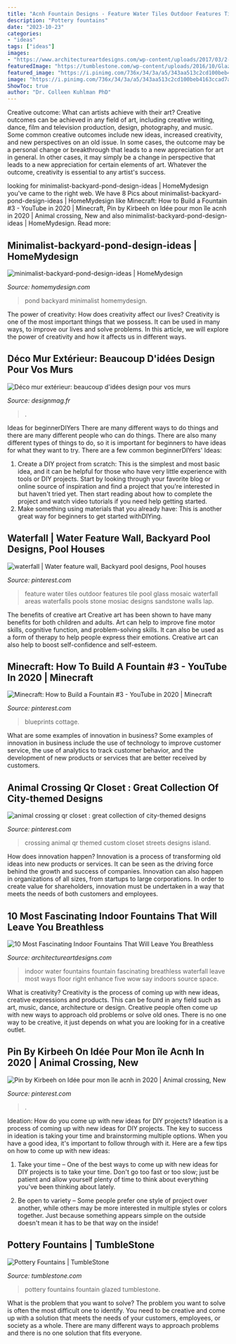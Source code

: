 ```yaml
---
title: "Acnh Fountain Designs - Feature Water Tiles Outdoor Features Tile Pool Glass Mosaic Waterfall Areas Waterfalls Pools Stone Mosiac Designs Sandstone Walls Lap"
description: "Pottery fountains"
date: "2023-10-23"
categories:
- "ideas"
tags: ["ideas"]
images:
- "https://www.architectureartdesigns.com/wp-content/uploads/2017/03/2-27.jpg"
featuredImage: "https://tumblestone.com/wp-content/uploads/2016/10/Glazed-Pottery-Fountain.jpg"
featured_image: "https://i.pinimg.com/736x/34/3a/a5/343aa513c2cd100beb4163ccad7ae273--feature-tiles-outdoor-areas.jpg"
image: "https://i.pinimg.com/736x/34/3a/a5/343aa513c2cd100beb4163ccad7ae273--feature-tiles-outdoor-areas.jpg"
ShowToc: true
author: "Dr. Colleen Kuhlman PhD"
---
```



Creative outcome: What can artists achieve with their art?
Creative outcomes can be achieved in any field of art, including creative writing, dance, film and television production, design, photography, and music. Some common creative outcomes include new ideas, increased creativity, and new perspectives on an old issue. In some cases, the outcome may be a personal change or breakthrough that leads to a new appreciation for art in general. In other cases, it may simply be a change in perspective that leads to a new appreciation for certain elements of art. Whatever the outcome, creativity is essential to any artist's success.

	

		
looking for minimalist-backyard-pond-design-ideas | HomeMydesign you've came to the right web. We have 8 Pics about minimalist-backyard-pond-design-ideas | HomeMydesign like Minecraft: How to Build a Fountain #3 - YouTube in 2020 | Minecraft, Pin by Kirbeeh on Idée pour mon île acnh in 2020 | Animal crossing, New and also minimalist-backyard-pond-design-ideas | HomeMydesign. Read more:
		
    
## Minimalist-backyard-pond-design-ideas | HomeMydesign

<img loading=lazy src="https://homemydesign.com/wp-content/uploads/2015/04/minimalist-backyard-pond-design-ideas.jpg" onerror="this.onerror=null;this.src='https://tse1.mm.bing.net/th?id=OIP.cRtsFw4_JxPMgLP95WeUPgHaLH&amp;pid=15.1';" alt="minimalist-backyard-pond-design-ideas | HomeMydesign">

_Source: homemydesign.com_

>pond backyard minimalist homemydesign. 

	

The power of creativity: How does creativity affect our lives?
Creativity is one of the most important things that we possess. It can be used in many ways, to improve our lives and solve problems. In this article, we will explore the power of creativity and how it affects us in different ways.

    
## Déco Mur Extérieur: Beaucoup D&#039;idées Design Pour Vos Murs

<img loading=lazy src="https://designmag.fr/wp-content/uploads/2015/07/deco-mur-exterieur-mosaique.jpg" onerror="this.onerror=null;this.src='https://tse2.mm.bing.net/th?id=OIP.IIX81UOycqtpthSL2gGiSQHaL2&amp;pid=15.1';" alt="Déco mur extérieur: beaucoup d&#039;idées design pour vos murs">

_Source: designmag.fr_

>. 

	

Ideas for beginnerDIYers
There are many different ways to do things and there are many different people who can do things. There are also many different types of things to do, so it is important for beginners to have ideas for what they want to try. There are a few common beginnerDIYers' Ideas: 
1. Create a DIY project from scratch: This is the simplest and most basic idea, and it can be helpful for those who have very little experience with tools or DIY projects. Start by looking through your favorite blog or online source of inspiration and find a project that you're interested in but haven't tried yet. Then start reading about how to complete the project and watch video tutorials if you need help getting started. 
2. Make something using materials that you already have: This is another great way for beginners to get started withDIYing.

    
## Waterfall | Water Feature Wall, Backyard Pool Designs, Pool Houses

<img loading=lazy src="https://i.pinimg.com/736x/34/3a/a5/343aa513c2cd100beb4163ccad7ae273--feature-tiles-outdoor-areas.jpg" onerror="this.onerror=null;this.src='https://tse2.mm.bing.net/th?id=OIP._1v-sWgmFh1bTcs9MADMRAHaFj&amp;pid=15.1';" alt="waterfall | Water feature wall, Backyard pool designs, Pool houses">

_Source: pinterest.com_

>feature water tiles outdoor features tile pool glass mosaic waterfall areas waterfalls pools stone mosiac designs sandstone walls lap. 

	

The benefits of creative art
Creative art has been shown to have many benefits for both children and adults. Art can help to improve fine motor skills, cognitive function, and problem-solving skills. It can also be used as a form of therapy to help people express their emotions. Creative art can also help to boost self-confidence and self-esteem.

    
## Minecraft: How To Build A Fountain #3 - YouTube In 2020 | Minecraft

<img loading=lazy src="https://i.pinimg.com/736x/af/12/a0/af12a0a3b359997989497e90dec7697f.jpg" onerror="this.onerror=null;this.src='https://tse4.mm.bing.net/th?id=OIP.L2b7C86EAIqP8JOEWrQCxwHaFj&amp;pid=15.1';" alt="Minecraft: How to Build a Fountain #3 - YouTube in 2020 | Minecraft">

_Source: pinterest.com_

>blueprints cottage. 

	

What are some examples of innovation in business?
Some examples of innovation in business include the use of technology to improve customer service, the use of analytics to track customer behavior, and the development of new products or services that are better received by customers.

    
## Animal Crossing Qr Closet : Great Collection Of City-themed Designs

<img loading=lazy src="https://i.pinimg.com/736x/e6/a1/9b/e6a19ba1ed321ea88a788f05a71629f3.jpg" onerror="this.onerror=null;this.src='https://tse1.mm.bing.net/th?id=OIP.4I1jcTMd5b-xKL9qrwZtPgHaEK&amp;pid=15.1';" alt="animal crossing qr closet : great collection of city-themed designs">

_Source: pinterest.com_

>crossing animal qr themed custom closet streets designs island. 

	

How does innovation happen?
Innovation is a process of transforming old ideas into new products or services. It can be seen as the driving force behind the growth and success of companies. Innovation can also happen in organizations of all sizes, from startups to large corporations. In order to create value for shareholders, innovation must be undertaken in a way that meets the needs of both customers and employees.

    
## 10 Most Fascinating Indoor Fountains That Will Leave You Breathless

<img loading=lazy src="https://www.architectureartdesigns.com/wp-content/uploads/2017/03/2-27.jpg" onerror="this.onerror=null;this.src='https://tse4.mm.bing.net/th?id=OIP.O_QjKp5Q5wzP5rxlcnPwdgAAAA&amp;pid=15.1';" alt="10 Most Fascinating Indoor Fountains That Will Leave You Breathless">

_Source: architectureartdesigns.com_

>indoor water fountains fountain fascinating breathless waterfall leave most ways floor right enhance five wow say indoors source space. 

	

What is creativity?
Creativity is the process of coming up with new ideas, creative expressions and products. This can be found in any field such as art, music, dance, architecture or design. Creative people often come up with new ways to approach old problems or solve old ones. There is no one way to be creative, it just depends on what you are looking for in a creative outlet.

    
## Pin By Kirbeeh On Idée Pour Mon île Acnh In 2020 | Animal Crossing, New

<img loading=lazy src="https://i.pinimg.com/736x/3c/68/17/3c6817a32686f365f613d914f7a2e61d.jpg" onerror="this.onerror=null;this.src='https://tse1.mm.bing.net/th?id=OIP.C9yi28RMt-DRVB-tum3IIAHaEK&amp;pid=15.1';" alt="Pin by Kirbeeh on Idée pour mon île acnh in 2020 | Animal crossing, New">

_Source: pinterest.com_

>. 

	

Ideation: How do you come up with new ideas for DIY projects?
Ideation is a process of coming up with new ideas for DIY projects. The key to success in ideation is taking your time and brainstorming multiple options. When you have a good idea, it's important to follow through with it. Here are a few tips on how to come up with new ideas:
1. Take your time – One of the best ways to come up with new ideas for DIY projects is to take your time. Don't go too fast or too slow; just be patient and allow yourself plenty of time to think about everything you've been thinking about lately.

2. Be open to variety – Some people prefer one style of project over another, while others may be more interested in multiple styles or colors together. Just because something appears simple on the outside doesn't mean it has to be that way on the inside!


    
## Pottery Fountains | TumbleStone

<img loading=lazy src="https://tumblestone.com/wp-content/uploads/2016/10/Glazed-Pottery-Fountain.jpg" onerror="this.onerror=null;this.src='https://tse3.mm.bing.net/th?id=OIP.T1CUkaVtDuqJFt0xb8qIfAAAAA&amp;pid=15.1';" alt="Pottery Fountains | TumbleStone">

_Source: tumblestone.com_

>pottery fountains fountain glazed tumblestone. 

	

What is the problem that you want to solve?
The problem you want to solve is often the most difficult one to identify. You need to be creative and come up with a solution that meets the needs of your customers, employees, or society as a whole. There are many different ways to approach problems and there is no one solution that fits everyone.

